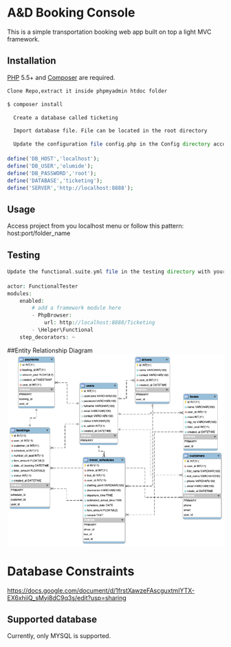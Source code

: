 # A&D Booking Console

This is a simple transportation booking web app built on top a light MVC framework.

## Installation

[PHP](https://php.net) 5.5+ and [Composer](https://getcomposer.org) are required.


``` bash
Clone Repo,extract it inside phpmyadmin htdoc folder
```

``` bash
$ composer install
```

``` bash
  Create a database called ticketing
```

``` bash
  Import database file. File can be located in the root directory
```

``` php
  Update the configuration file config.php in the Config directory accordingly

define('DB_HOST','localhost');
define('DB_USER','olumide');
define('DB_PASSWORD','root');
define('DATABASE','ticketing');
define('SERVER','http://localhost:8888');
```

## Usage
Access project from you localhost menu or follow this pattern:
host:port/folder_name

## Testing


``` php
Update the functional.suite.yml file in the testing directory with your project url

actor: FunctionalTester
modules:
    enabled:
        # add a framework module here
        - PhpBrowser:
            url: http://localhost:8888/Ticketing
        - \Helper\Functional
    step_decorators: ~   
```
##Entity Relationship Diagram
![alt text](https://github.com/olaseyo/AB/blob/main/ticketing.png?raw=true)

# Database Constraints

https://docs.google.com/document/d/1frstXawzeFAscguxtmIYTX-EX6xhiiQ_sMyi8dC9q3s/edit?usp=sharing

## Supported database

Currently, only MYSQL is supported.
